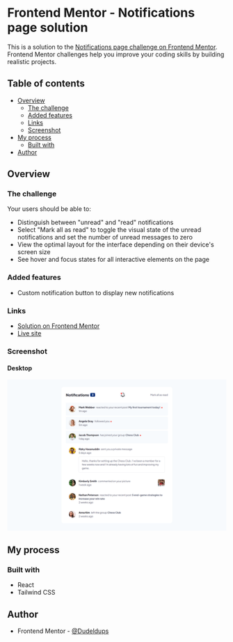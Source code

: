 # Frontend Mentor - Notifications page solution

This is a solution to the [Notifications page challenge on Frontend Mentor](https://www.frontendmentor.io/challenges/notifications-page-DqK5QAmKbC). Frontend Mentor challenges help you improve your coding skills by building realistic projects.

## Table of contents

- [Overview](#overview)
  - [The challenge](#the-challenge)
  - [Added features](#added-features)
  - [Links](#links)
  - [Screenshot](#screenshot)
- [My process](#my-process)
  - [Built with](#built-with)
- [Author](#author)

## Overview

### The challenge

Your users should be able to:

- Distinguish between "unread" and "read" notifications
- Select "Mark all as read" to toggle the visual state of the unread notifications and set the number of unread messages to zero
- View the optimal layout for the interface depending on their device's screen size
- See hover and focus states for all interactive elements on the page

### Added features

- Custom notification button to display new notifications

### Links

- [Solution on Frontend Mentor](https://www.frontendmentor.io/solutions/reacttailwind-custom-notifications-page-O3emVZfxOb)
- [Live site](https://fm-notifications-page-9000.netlify.app/)

### Screenshot

#### Desktop

![Solution](https://github.com/Dudeldups/FM-notifications-page/blob/main/screenshots/solution-desktop.png)

## My process

### Built with

- React
- Tailwind CSS

## Author

- Frontend Mentor - [@Dudeldups](https://www.frontendmentor.io/profile/Dudeldups)
